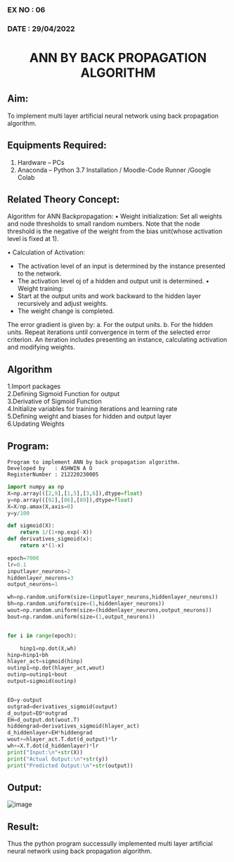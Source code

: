 ### EX NO : 06
### DATE  : 29/04/2022
# <p align="center"> ANN BY BACK PROPAGATION ALGORITHM </p>
## Aim:
   To implement multi layer artificial neural network using back propagation algorithm.
## Equipments Required:
1. Hardware – PCs
2. Anaconda – Python 3.7 Installation / Moodle-Code Runner /Google Colab

## Related Theory Concept:
Algorithm for ANN Backpropagation: • Weight initialization: Set all weights and node thresholds to small random numbers. Note that the node threshold is the negative of the weight from the bias unit(whose activation level is fixed at 1).

• Calculation of Activation:
* The activation level of an input is determined by the instance presented to the network.
* The activation level oj of a hidden and output unit is determined. • Weight training:
* Start at the output units and work backward to the hidden layer recursively and adjust weights.
* The weight change is completed.

The error gradient is given by:
a. For the output units.
b. For the hidden units.
Repeat iterations until convergence in term of the selected error criterion. An iteration includes presenting an instance, calculating activation and modifying weights.
## Algorithm

1.Import packages\
2.Defining Sigmoid Function for output\
3.Derivative of Sigmoid Function\
4.Initialize variables for training iterations and learning rate\
5.Defining weight and biases for hidden and output layer\
6.Updating Weights

## Program:
```
Program to implement ANN by back propagation algorithm.
Developed by   : ASHWIN A O
RegisterNumber : 212220230005
```

```python
import numpy as np
X=np.array(([2,9],[1,5],[3,6]),dtype=float)
y=np.array(([92],[86],[89]),dtype=float)
X=X/np.amax(X,axis=0)
y=y/100

def sigmoid(X):
    return 1/(1+np.exp(-X))
def derivatives_sigmoid(x):
    return x*(1-x)

epoch=7000
lr=0.1
inputlayer_neurons=2 
hiddenlayer_neurons=3 
output_neurons=1 

wh=np.random.uniform(size=(inputlayer_neurons,hiddenlayer_neurons))
bh=np.random.uniform(size=(1,hiddenlayer_neurons))
wout=np.random.uniform(size=(hiddenlayer_neurons,output_neurons))
bout=np.random.uniform(size=(1,output_neurons))


for i in range(epoch):

    hinp1=np.dot(X,wh)
hinp=hinp1+bh
hlayer_act=sigmoid(hinp)
outinp1=np.dot(hlayer_act,wout)
outinp=outinp1+bout
output=sigmoid(outinp)


EO=y-output
outgrad=derivatives_sigmoid(output)
d_output=EO*outgrad
EH=d_output.dot(wout.T)
hiddengrad=derivatives_sigmoid(hlayer_act)
d_hiddenlayer=EH*hiddengrad
wout+=hlayer_act.T.dot(d_output)*lr
wh+=X.T.dot(d_hiddenlayer)*lr
print("Input:\n"+str(X))
print("Actual Output:\n"+str(y))
print("Predicted Output:\n"+str(output))
```

## Output:
![image](https://user-images.githubusercontent.com/75236145/168850607-153c4caa-24f4-4d24-89c2-5811bcac5745.png)



## Result:
Thus the python program successully implemented multi layer artificial neural network using back propagation algorithm.
